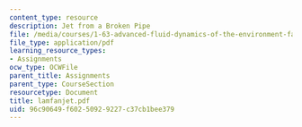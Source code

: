 ```yaml
---
content_type: resource
description: Jet from a Broken Pipe
file: /media/courses/1-63-advanced-fluid-dynamics-of-the-environment-fall-2002/96c90649f60250929227c37cb1bee379_lamfanjet.pdf
file_type: application/pdf
learning_resource_types:
- Assignments
ocw_type: OCWFile
parent_title: Assignments
parent_type: CourseSection
resourcetype: Document
title: lamfanjet.pdf
uid: 96c90649-f602-5092-9227-c37cb1bee379
---
```

